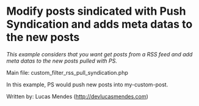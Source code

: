 # Modify posts sindicated with Push Syndication and adds meta datas to the new posts #

*This example considers that you want get posts from a RSS feed and add meta datas to the new posts pulled with PS.*

Main file: custom_filter_rss_pull_syndication.php

In this example, PS would push new posts into my-custom-post.



Written by: Lucas Mendes (http://devlucasmendes.com)


